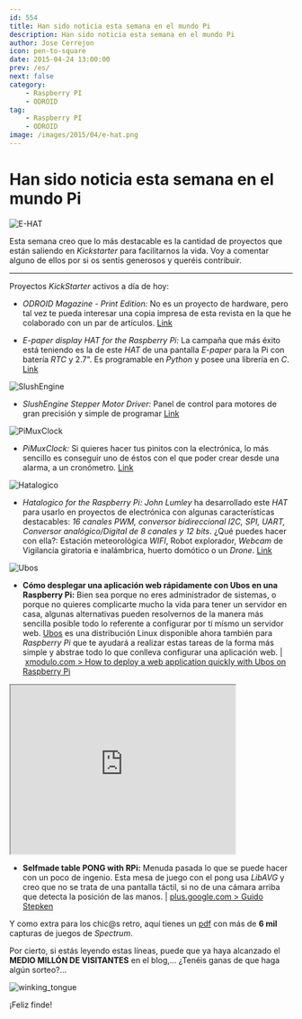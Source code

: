 ```yaml
---
id: 554
title: Han sido noticia esta semana en el mundo Pi
description: Han sido noticia esta semana en el mundo Pi
author: Jose Cerrejon
icon: pen-to-square
date: 2015-04-24 13:00:00
prev: /es/
next: false
category:
    - Raspberry PI
    - ODROID
tag:
    - Raspberry PI
    - ODROID
image: /images/2015/04/e-hat.png
---
```


# Han sido noticia esta semana en el mundo Pi

![E-HAT](/images/2015/04/e-hat.png)

Esta semana creo que lo más destacable es la cantidad de proyectos que están saliendo en _Kickstarter_ para facilitarnos la vida. Voy a comentar alguno de ellos por si os sentís generosos y queréis contribuir.

---

Proyectos _KickStarter_ activos a día de hoy:

-   _ODROID Magazine - Print Edition:_ No es un proyecto de hardware, pero tal vez te pueda interesar una copia impresa de esta revista en la que he colaborado con un par de artículos. [Link](https://www.kickstarter.com/projects/1943447664/odroid-magazine-print-edition)

-   _E-paper display HAT for the Raspberry Pi:_ La campaña que más éxito está teniendo es la de este _HAT_ de una pantalla _E-paper_ para la Pi con batería _RTC_ y 2.7". Es programable en _Python_ y posee una librería en _C_. [Link](https://www.kickstarter.com/projects/1372954669/e-paper-display-hat-for-the-raspberry-pi)

![SlushEngine](/images/2015/04/SlushEngine.png)

-   _SlushEngine Stepper Motor Driver:_ Panel de control para motores de gran precisión y simple de programar [Link](https://www.kickstarter.com/projects/144859729/slushengine-stepper-motor-driver)

![PiMuxClock](/images/2015/04/PiMuxClock.jpg)

-   _PiMuxClock:_ Si quieres hacer tus pinitos con la electrónica, lo más sencillo es conseguir uno de éstos con el que poder crear desde una alarma, a un cronómetro. [Link](https://www.kickstarter.com/projects/420233999/pimuxclock)

![Hatalogico](/images/2015/04/hatalogico.png)

-   _Hatalogico for the Raspberry Pi:_ _John Lumley_ ha desarrollado este _HAT_ para usarlo en proyectos de electrónica con algunas características destacables: _16 canales PWM, conversor bidireccional I2C, SPI, UART, Conversor analógico/Digital de 8 canales y 12 bits_. ¿Qué puedes hacer con ella?: Estación meteorológica _WIFI_, Robot explorador, _Webcam_ de Vigilancia giratoria e inalámbrica, huerto domótico o un _Drone_. [Link](https://www.kickstarter.com/projects/jelby/hatalogico-for-the-raspberry-pi)

![Ubos](/images/2015/04/ubos.png)

-   **Cómo desplegar una aplicación web rápidamente con Ubos en una Raspberry Pi:** Bien sea porque no eres administrador de sistemas, o porque no quieres complicarte mucho la vida para tener un servidor en casa, algunas alternativas pueden resolvernos de la manera más sencilla posible todo lo referente a configurar por tí mísmo un servidor web. [Ubos](https://ubos.net/) es una distribución Linux disponible ahora también para _Raspberry Pi_ que te ayudará a realizar estas tareas de la forma más simple y abstrae todo lo que conlleva configurar una aplicación web. | [xmodulo.com > How to deploy a web application quickly with Ubos on Raspberry Pi](https://xmodulo.com/deploy-web-application-ubos-raspberrypi.html)

<div class="video-container">
<iframe width='400' height='300' src="https://www.youtube.com/embed/nmMt9mpYgUY?rel=0&amp;controls=0&amp;showinfo=0"></iframe>
</div>

-   **Selfmade table PONG with RPi:** Menuda pasada lo que se puede hacer con un poco de ingenio. Esta mesa de juego con el pong usa _LibAVG_ y creo que no se trata de una pantalla táctil, si no de una cámara arriba que detecta la posición de las manos. | [plus.google.com > Guido Stepken](https://plus.google.com/+GuidoStepken/posts/D5p3CiQHGDL)

Y como extra para los chic@s retro, aquí tienes un [pdf](<https://webdiis.unizar.es/asignaturas/videojuegos/Anexo/Ficheros%20presentacion/!!(Ebook)%20Zx%20Spectrum%20Games%20Screenshot%20Catalog%20(6000%20Color%20Screenshots%20Of%20Sinclair%20Zx%20Spectrum%20Games%20405%20Pages).pdf>) con más de **6 mil** capturas de juegos de _Spectrum_.

Por cierto, si estás leyendo estas líneas, puede que ya haya alcanzado el **MEDIO MILLÓN DE VISITANTES** en el blog,... ¿Tenéis ganas de que haga algún sorteo?...

![winking_tongue](/css/sm/winking_tongue_out.png)

¡Feliz finde!

